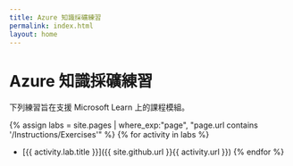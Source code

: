 ```yaml
---
title: Azure 知識採礦練習
permalink: index.html
layout: home
---
```


# Azure 知識採礦練習

下列練習旨在支援 Microsoft Learn 上的課程模組。

{% assign labs = site.pages | where_exp:"page", "page.url contains '/Instructions/Exercises'" %} {% for activity in labs  %}
- [{{ activity.lab.title }}]({{ site.github.url }}{{ activity.url }}) {% endfor %}
